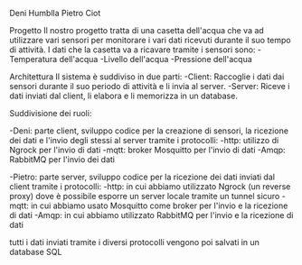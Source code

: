 Deni Humblla
Pietro Ciot

Progetto
Il nostro progetto tratta di una casetta dell'acqua che va ad utilizzare vari sensori per monitorare i vari dati ricevuti durante il suo tempo di attività.
I dati che la casetta va a ricavare tramite i sensori sono:
-Temperatura dell'acqua
-Livello dell'acqua
-Pressione dell'acqua

Architettura
Il sistema è suddiviso in due parti:
-Client: Raccoglie i dati dai sensori durante il suo periodo di attività e li invia al server.
-Server: Riceve i dati inviati dal client, li elabora e li memorizza in un database.

Suddivisione dei ruoli:

-Deni: parte client, sviluppo codice per la creazione di sensori, la ricezione dei dati e l'invio degli stessi al server tramite i protocolli:
  -http: utilizzo di Ngrock per l'invio di dati 
  -mqtt: broker Mosquitto per l'invio di dati
  -Amqp: RabbitMQ per l'invio dei dati

-Pietro: parte server, sviluppo codice per la ricezione dei dati inviati dal client tramite i protocolli:
  -http: in cui abbiamo utilizzato Ngrock (un reverse proxy) dove è possibile esporre un server locale tramite un tunnel sicuro
  -mqtt: in cui abbiamo usato Mosquitto come broker per l'invio e la ricezione di dati
  -Amqp: in cui abbiamo utilizzato RabbitMQ per l'invio e la ricezione di dati 

tutti i dati inviati tramite i diversi protocolli vengono poi salvati in un database SQL


